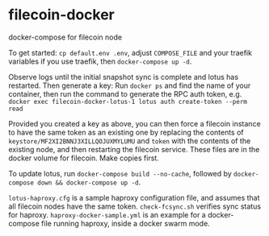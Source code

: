 # filecoin-docker

docker-compose for filecoin node

To get started: `cp default.env .env`, adjust `COMPOSE_FILE` and your traefik variables if you use traefik, then `docker-compose up -d`.

Observe logs until the initial snapshot sync is complete and lotus has restarted. Then generate a key: Run `docker ps` and find the name of your container, then run the command to generate the RPC auth token, e.g. `docker exec filecoin-docker-lotus-1 lotus auth create-token --perm read`

Provided you created a key as above, you can then force a filecoin instance to have the same token as an existing one by replacing the contents of `keystore/MF2XI2BNNJ3XILLQOJUXMYLUMU` and `token` with the contents of the existing node, and then
restarting the filecoin service. These files are in the docker volume for filecoin. Make copies first.

To update lotus, run `docker-compose build --no-cache`, followed by `docker-compose down && docker-compose up -d`.

`lotus-haproxy.cfg` is a sample haproxy configuration file, and assumes that all filecoin nodes have the same token. `check-fcsync.sh` verifies sync status for haproxy. `haproxy-docker-sample.yml` is an example for a docker-compose file running haproxy, inside a docker swarm mode.
